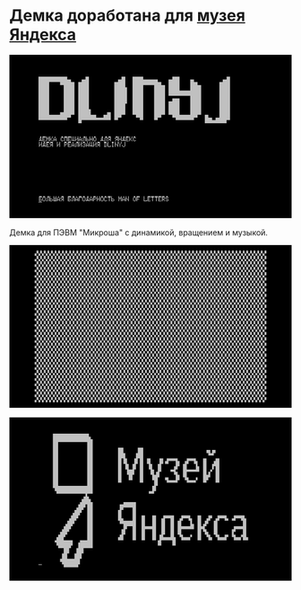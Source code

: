 # Демка доработана для [музея Яндекса](https://yandex.ru/museum/)

![alt text](img/0001.png "Логотип")

Демка для ПЭВМ "Микроша" с динамикой, вращением и музыкой.

![alt text](img/0002.png "Портьера")

![alt text](img/0003.png "Яндекс Музей")

